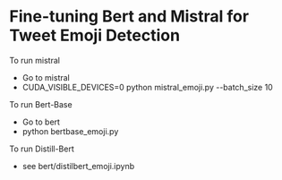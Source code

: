 # Fine-tuning Bert and Mistral for Tweet Emoji Detection


To run mistral

- Go to mistral
- CUDA_VISIBLE_DEVICES=0 python mistral_emoji.py --batch_size 10

To run Bert-Base
- Go to bert
- python bertbase_emoji.py


To run Distill-Bert

- see bert/distilbert_emoji.ipynb